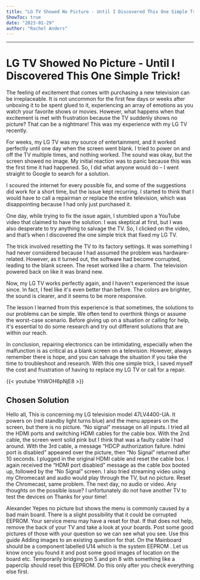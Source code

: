 ```yaml
---
title: "LG TV Showed No Picture - Until I Discovered This One Simple Trick!"
ShowToc: true 
date: "2023-01-29"
author: "Rachel Anders"
---
```

*****
# LG TV Showed No Picture - Until I Discovered This One Simple Trick!

The feeling of excitement that comes with purchasing a new television can be irreplaceable. It is not uncommon for the first few days or weeks after unboxing it to be spent glued to it, experiencing an array of emotions as you watch your favorite shows or movies. However, what happens when that excitement is met with frustration because the TV suddenly shows no picture? That can be a nightmare! This was my experience with my LG TV recently.

For weeks, my LG TV was my source of entertainment, and it worked perfectly until one day when the screen went blank. I tried to power on and off the TV multiple times, and nothing worked. The sound was okay, but the screen showed no image. My initial reaction was to panic because this was the first time it had happened. So, I did what anyone would do – I went straight to Google to search for a solution.

I scoured the internet for every possible fix, and some of the suggestions did work for a short time, but the issue kept recurring. I started to think that I would have to call a repairman or replace the entire television, which was disappointing because I had only just purchased it.

One day, while trying to fix the issue again, I stumbled upon a YouTube video that claimed to have the solution. I was skeptical at first, but I was also desperate to try anything to salvage the TV. So, I clicked on the video, and that’s when I discovered the one simple trick that fixed my LG TV.

The trick involved resetting the TV to its factory settings. It was something I had never considered because I had assumed the problem was hardware-related. However, as it turned out, the software had become corrupted, leading to the blank screen. The reset worked like a charm. The television powered back on like it was brand new.

Now, my LG TV works perfectly again, and I haven't experienced the issue since. In fact, I feel like it's even better than before. The colors are brighter, the sound is clearer, and it seems to be more responsive.

The lesson I learned from this experience is that sometimes, the solutions to our problems can be simple. We often tend to overthink things or assume the worst-case scenario. Before giving up on a situation or calling for help, it's essential to do some research and try out different solutions that are within our reach.

In conclusion, repairing electronics can be intimidating, especially when the malfunction is as critical as a blank screen on a television. However, always remember there is hope, and you can salvage the situation if you take the time to troubleshoot and research. With this one simple trick, I saved myself the cost and frustration of having to replace my LG TV or call for a repair.

{{< youtube YhWOH6pNjE8 >}} 



## Chosen Solution
 Hello all,
This is concerning my LG television model 47LV4400-UA. It powers on (red standby light turns blue) and the menu appears on the screen, but there is no picture. “No signal” message on all inputs.
I tried all the HDMI ports and switching HDMI cables for the cable box. With the 2nd cable, the screen went solid pink but I think that was a faulty cable I had around.  With the 3rd cable, a message “HDCP authorization failure. hdmi port is disabled” appeared over the picture, then “No Signal” returned after 10 seconds. I plugged in the original HDMI cable and reset the cable box. I again received the “HDMI port disabled” message as the cable box booted up, followed by the “No Signal” screen.
I also tried streaming video using my Chromecast and audio would play through the TV, but no picture. Reset the Chromecast, same problem. The next day, no audio or video.
Any thoughts on the possible issue? I unfortunately do not have another TV to test the devices on
Thanks for your time!

 Alexander Yepes no picture but shows the menu is commonly caused by a bad main board. There is a slight possibility that it could be corrupted EEPROM. Your service menu may have a reset for that.
If that does not help, remove the back of your TV and take a look at your boards. Post some good pictures of those with your question so we can see what you see. Use this guide Adding images to an existing question for that. On the Mainboard should be a component labelled U14 which is the system EEPROM . Let us know once you found it and post some good images of location on the board etc. Temporarily bridging pin 5 and pin 8 with something like a paperclip should reset this EEPROM. Do this only after you check everything else first.




